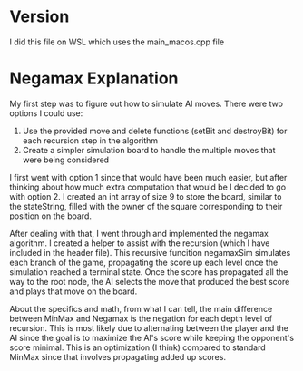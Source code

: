 # Version
I did this file on WSL which uses the main_macos.cpp file

# Negamax Explanation
My first step was to figure out how to simulate AI moves. There were two options I could use:

1. Use the provided move and delete functions (setBit and destroyBit) for each recursion step in the algorithm
2. Create a simpler simulation board to handle the multiple moves that were being considered

I first went with option 1 since that would have been much easier, but after thinking about how much extra computation that would be I decided to go with option 2. I created an int array of size 9 to store the board, similar to the stateString, filled with the owner of the square corresponding to their position on the board.

After dealing with that, I went through and implemented the negamax algorithm. I created a helper to assist with the recursion (which I have included in the header file). This recursive funcition negamaxSim simulates each branch of the game, propagating the score up each level once the simulation reached a terminal state. Once the score has propagated all the way to the root node, the AI selects the move that produced the best score and plays that move on the board. 

About the specifics and math, from what I can tell, the main difference between MinMax and Negamax is the negation for each depth level of recursion. This is most likely due to alternating between the player and the AI since the goal is to maximize the AI's score while keeping the opponent's score minimal. This is an optimization (I think) compared to standard MinMax since that involves propagating added up scores.